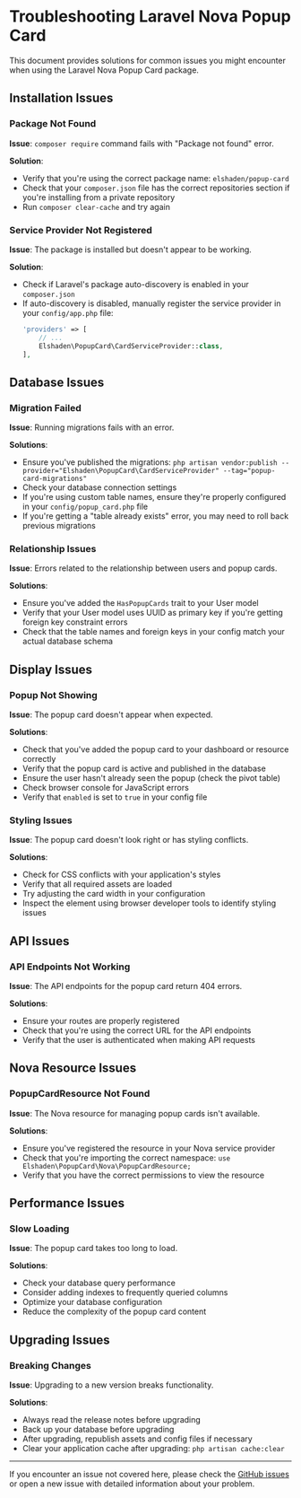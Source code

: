 # Troubleshooting Laravel Nova Popup Card

This document provides solutions for common issues you might encounter when using the Laravel Nova Popup Card package.

## Installation Issues

### Package Not Found

**Issue**: `composer require` command fails with "Package not found" error.

**Solution**:
- Verify that you're using the correct package name: `elshaden/popup-card`
- Check that your `composer.json` file has the correct repositories section if you're installing from a private repository
- Run `composer clear-cache` and try again

### Service Provider Not Registered

**Issue**: The package is installed but doesn't appear to be working.

**Solution**:
- Check if Laravel's package auto-discovery is enabled in your `composer.json`
- If auto-discovery is disabled, manually register the service provider in your `config/app.php` file:
  ```php
  'providers' => [
      // ...
      Elshaden\PopupCard\CardServiceProvider::class,
  ],
  ```

## Database Issues

### Migration Failed

**Issue**: Running migrations fails with an error.

**Solutions**:
- Ensure you've published the migrations: `php artisan vendor:publish --provider="Elshaden\PopupCard\CardServiceProvider" --tag="popup-card-migrations"`
- Check your database connection settings
- If you're using custom table names, ensure they're properly configured in your `config/popup_card.php` file
- If you're getting a "table already exists" error, you may need to roll back previous migrations

### Relationship Issues

**Issue**: Errors related to the relationship between users and popup cards.

**Solutions**:
- Ensure you've added the `HasPopupCards` trait to your User model
- Verify that your User model uses UUID as primary key if you're getting foreign key constraint errors
- Check that the table names and foreign keys in your config match your actual database schema

## Display Issues

### Popup Not Showing

**Issue**: The popup card doesn't appear when expected.

**Solutions**:
- Check that you've added the popup card to your dashboard or resource correctly
- Verify that the popup card is active and published in the database
- Ensure the user hasn't already seen the popup (check the pivot table)
- Check browser console for JavaScript errors
- Verify that `enabled` is set to `true` in your config file

### Styling Issues

**Issue**: The popup card doesn't look right or has styling conflicts.

**Solutions**:
- Check for CSS conflicts with your application's styles
- Verify that all required assets are loaded
- Try adjusting the card width in your configuration
- Inspect the element using browser developer tools to identify styling issues

## API Issues

### API Endpoints Not Working

**Issue**: The API endpoints for the popup card return 404 errors.

**Solutions**:
- Ensure your routes are properly registered
- Check that you're using the correct URL for the API endpoints
- Verify that the user is authenticated when making API requests

## Nova Resource Issues

### PopupCardResource Not Found

**Issue**: The Nova resource for managing popup cards isn't available.

**Solutions**:
- Ensure you've registered the resource in your Nova service provider
- Check that you're importing the correct namespace: `use Elshaden\PopupCard\Nova\PopupCardResource;`
- Verify that you have the correct permissions to view the resource

## Performance Issues

### Slow Loading

**Issue**: The popup card takes too long to load.

**Solutions**:
- Check your database query performance
- Consider adding indexes to frequently queried columns
- Optimize your database configuration
- Reduce the complexity of the popup card content

## Upgrading Issues

### Breaking Changes

**Issue**: Upgrading to a new version breaks functionality.

**Solutions**:
- Always read the release notes before upgrading
- Back up your database before upgrading
- After upgrading, republish assets and config files if necessary
- Clear your application cache after upgrading: `php artisan cache:clear`

---

If you encounter an issue not covered here, please check the [GitHub issues](https://github.com/elshaden/popup-card/issues) or open a new issue with detailed information about your problem.